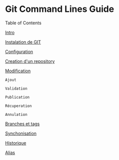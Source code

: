 # Git Command Lines Guide

Table of Contents

[Intro](https://github.com/cherifa-ghersi/GitCommandLinesGuide/master/README.md#intro)

[Instalation de GIT](https://github.com/cherifa-ghersi/GitCommandLinesGuide/README.md#installation)

[Configuration](https://github.com/cherifa-ghersi/GitCommandLinesGuide/README.md#configuration)

[Creation d'un repository](https://github.com/cherifa-ghersi/GitCommandLinesGuide/README.md#creation)

[Modification](https://github.com/cherifa-ghersi/GitCommandLinesGuide/README.md#modif)

    Ajout  

    Validation

    Publication

    Récuperation

    Annulation

[Branches et tags](https://github.com/cherifa-ghersi/GitCommandLinesGuide/README.md#branches&tags)

[Synchonisation](https://github.com/cherifa-ghersi/GitCommandLinesGuide/README.md#Synchonisation)

[Historique](https://github.com/cherifa-ghersi/GitCommandLinesGuide/README.md#historique)

[Alias](https://github.com/cherifa-ghersi/GitCommandLinesGuide/README.md#alias)
